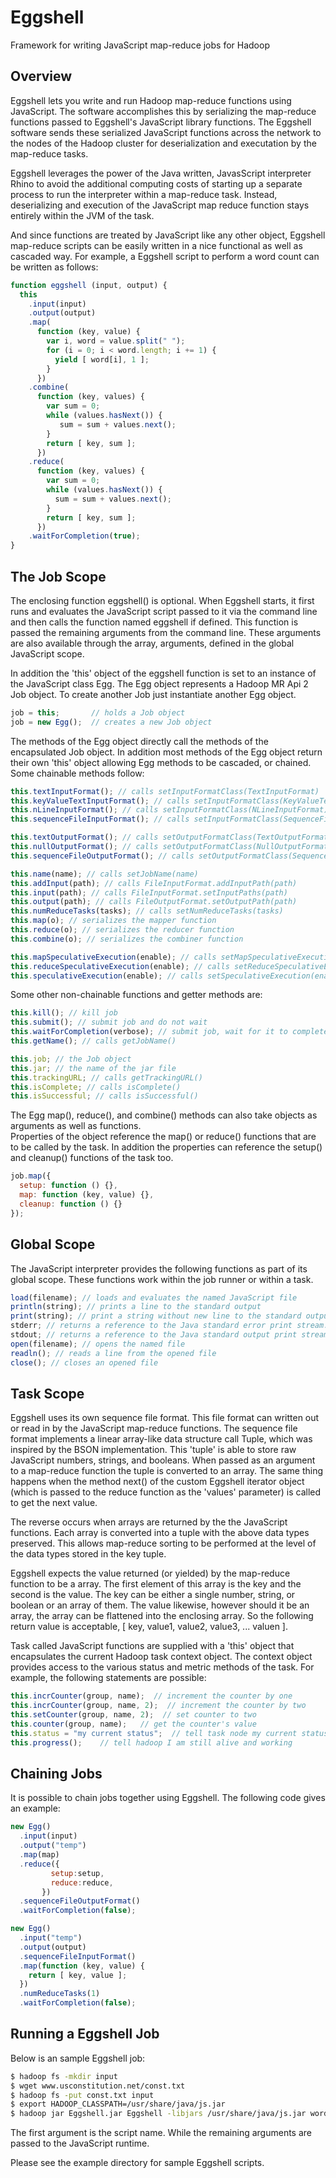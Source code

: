 Eggshell
========

Framework for writing JavaScript map-reduce jobs for Hadoop

Overview
--------

Eggshell lets you write and run Hadoop map-reduce functions using
JavaScript.  The software accomplishes this by serializing the
map-reduce functions passed to Eggshell's JavaScript
library functions.  The Eggshell software sends these serialized
JavaScript functions across the network to the nodes of the Hadoop cluster for
deserialization and executation by the map-reduce tasks.

Eggshell leverages the power of the Java written, JavasScript
interpreter Rhino to avoid the additional computing costs of starting
up a separate process to run the interpreter within a map-reduce task.
Instead, deserializing and execution of the JavaScript map reduce
function stays entirely within the JVM of the task.

And since functions are treated by JavaScript like any other object,
Eggshell map-reduce scripts can be easily written in a nice functional
as well as cascaded way.  For example, a Eggshell script to perform a
word count can be written as follows:

```javascript
function eggshell (input, output) {
  this
    .input(input)
    .output(output)
    .map(
      function (key, value) {
        var i, word = value.split(" ");
        for (i = 0; i < word.length; i += 1) {
          yield [ word[i], 1 ];
        }
      })
    .combine(
      function (key, values) {
        var sum = 0;
        while (values.hasNext()) {
           sum = sum + values.next();
        }
        return [ key, sum ];
      })
    .reduce(
      function (key, values) {
        var sum = 0;
        while (values.hasNext()) {
          sum = sum + values.next();
        }
        return [ key, sum ];
      })
    .waitForCompletion(true);
}
```

The Job Scope
-------------

The enclosing function eggshell() is optional.  When Eggshell starts,
it first runs and evaluates the JavaScript script passed to it via the
command line and then calls the function named eggshell if defined.
This function is passed the remaining arguments from the command line.
These arguments are also available through the array, arguments,
defined in the global JavaScript scope.

In addition the 'this' object of the eggshell function is set to an
instance of the JavaScript class Egg.  The Egg object represents a
Hadoop MR Api 2 Job object.  To create another Job just instantiate another
Egg object.  

```javascript
job = this;       // holds a Job object
job = new Egg();  // creates a new Job object
```

The methods of the Egg object directly call the methods of the
encapsulated Job object.  In addition most methods of the Egg object
return their own 'this' object allowing Egg methods to be
cascaded, or chained.  Some chainable methods follow:

```javascript
this.textInputFormat(); // calls setInputFormatClass(TextInputFormat)
this.keyValueTextInputFormat(); // calls setInputFormatClass(KeyValueTextInputFormat)
this.nLineInputFormat(); // calls setInputFormatClass(NLineInputFormat)
this.sequenceFileInputFormat(); // calls setInputFormatClass(SequenceFileInputFormat)

this.textOutputFormat(); // calls setOutputFormatClass(TextOutputFormat)
this.nullOutputFormat(); // calls setOutputFormatClass(NullOutputFormat)
this.sequenceFileOutputFormat(); // calls setOutputFormatClass(SequenceFileOutputFormat)

this.name(name); // calls setJobName(name)
this.addInput(path); // calls FileInputFormat.addInputPath(path)
this.input(path); // calls FileInputFormat.setInputPaths(path)
this.output(path); // calls FileOutputFormat.setOutputPath(path)
this.numReduceTasks(tasks); // calls setNumReduceTasks(tasks)
this.map(o); // serializes the mapper function
this.reduce(o); // serializes the reducer function
this.combine(o); // serializes the combiner function

this.mapSpeculativeExecution(enable); // calls setMapSpeculativeExecution(enable)
this.reduceSpeculativeExecution(enable); // calls setReduceSpeculativeExecution(enable)
this.speculativeExecution(enable); // calls setSpeculativeExecution(enable)
```

Some other non-chainable functions and getter methods are:

```javascript
this.kill(); // kill job
this.submit(); // submit job and do not wait
this.waitForCompletion(verbose); // submit job, wait for it to complete, and return success
this.getName(); // calls getJobName()

this.job; // the Job object
this.jar; // the name of the jar file
this.trackingURL; // calls getTrackingURL()
this.isComplete; // calls isComplete()
this.isSuccessful; // calls isSuccessful()
```

The Egg map(), reduce(), and combine() methods can also take objects as
arguments as well as functions.  
Properties of the object reference the map() or reduce() functions that are to be called by the task.
In addition the properties can reference the setup() and cleanup() functions of the task too.

```javascript
job.map({
  setup: function () {},
  map: function (key, value) {},
  cleanup: function () {}
});
```

Global Scope
------------

The JavaScript interpreter provides the following functions as part of its
global scope.  These functions work within the job runner or within a task.

```javascript
load(filename); // loads and evaluates the named JavaScript file
println(string); // prints a line to the standard output
print(string); // print a string without new line to the standard output
stderr; // returns a reference to the Java standard error print stream.
stdout; // returns a reference to the Java standard output print stream.
open(filename); // opens the named file
readln(); // reads a line from the opened file
close(); // closes an opened file
```

Task Scope
----------

Eggshell uses its own sequence file format.  This file format can
written out or read in by the JavaScript map-reduce functions.  The
sequence file format implements a linear array-like data structure
call Tuple, which was inspired by the BSON implementation.  This
'tuple' is able to store raw JavaScript numbers, strings, and
booleans.  When passed as an argument to a map-reduce function the
tuple is converted to an array.  The same thing happens when the
method next() of the custom Eggshell iterator object (which is passed to
the reduce function as the 'values' parameter) is called to get the
next value.

The reverse occurs when arrays are returned by the the JavaScript
functions.  Each array is converted into a tuple with the above data
types preserved.  This allows map-reduce sorting to be performed
at the level of the data types stored in the key tuple.

Eggshell expects the value returned (or yielded) by the map-reduce
function to be a array.  The first element of this array is the key
and the second is the value.  The key can be either a single number,
string, or boolean or an array of them.  The value likewise, however
should it be an array, the array can be flattened into the enclosing
array.  So the following return value is acceptable, [ key, value1,
value2, value3, ... valuen ].

Task called JavaScript functions are supplied with a 'this' object
that encapsulates the current Hadoop task context object.  The context
object provides access to the various status and metric methods of the
task.  For example, the following statements are possible:

```javascript
this.incrCounter(group, name);  // increment the counter by one
this.incrCounter(group, name, 2);  // increment the counter by two
this.setCounter(group, name, 2);  // set counter to two
this.counter(group, name);   // get the counter's value
this.status = "my current status";  // tell task node my current status
this.progress();    // tell hadoop I am still alive and working
```

Chaining Jobs
-------------

It is possible to chain jobs together using Eggshell.  The following code
gives an example:

```javascript
new Egg()
  .input(input)
  .output("temp")
  .map(map)
  .reduce({ 
         setup:setup,
         reduce:reduce, 
       })
  .sequenceFileOutputFormat()
  .waitForCompletion(false);

new Egg()
  .input("temp")
  .output(output)
  .sequenceFileInputFormat()
  .map(function (key, value) { 
    return [ key, value ];
  })
  .numReduceTasks(1)
  .waitForCompletion(false);
```

Running a Eggshell Job
----------------------

Below is an sample Eggshell job:

```bash
$ hadoop fs -mkdir input
$ wget www.usconstitution.net/const.txt
$ hadoop fs -put const.txt input
$ export HADOOP_CLASSPATH=/usr/share/java/js.jar
$ hadoop jar Eggshell.jar Eggshell -libjars /usr/share/java/js.jar wordcount.js input output
```

The first argument is the script name.  While the remaining arguments
are passed to the JavaScript runtime.

Please see the example directory for sample Eggshell scripts.

